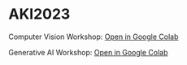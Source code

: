 # AKI2023

Computer Vision Workshop: 
[Open in Google Colab](https://colab.research.google.com/gist/artificialnouveau/7b73df7a5879f727d0d03a2c27ea59ff/aki_computervision.ipynb?authuser=1)

Generative AI Workshop:
[Open in Google Colab](https://colab.research.google.com/gist/artificialnouveau/8ffe8e138146e5c704e403851f092d36/aki_generativeai.ipynb?authuser=1)
